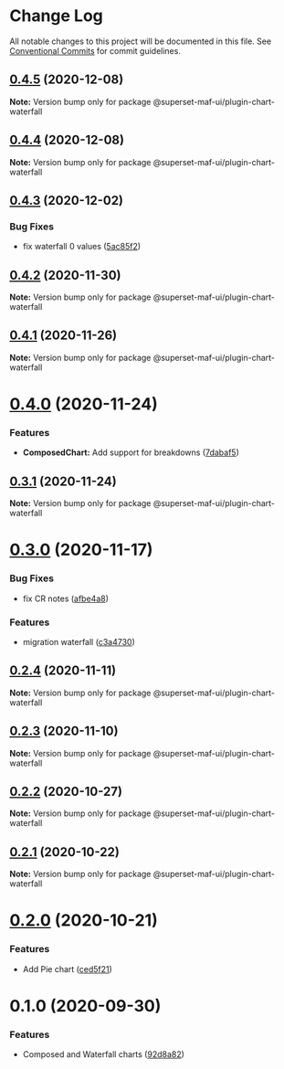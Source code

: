 # Change Log

All notable changes to this project will be documented in this file.
See [Conventional Commits](https://conventionalcommits.org) for commit guidelines.

## [0.4.5](https://gitlab.com/nielsen-media/maf/superset/superset-viz-plugins/compare/@superset-maf-ui/plugin-chart-waterfall@0.4.4...@superset-maf-ui/plugin-chart-waterfall@0.4.5) (2020-12-08)

**Note:** Version bump only for package @superset-maf-ui/plugin-chart-waterfall





## [0.4.4](https://gitlab.com/nielsen-media/maf/superset/superset-viz-plugins/compare/@superset-maf-ui/plugin-chart-waterfall@0.4.3...@superset-maf-ui/plugin-chart-waterfall@0.4.4) (2020-12-08)

**Note:** Version bump only for package @superset-maf-ui/plugin-chart-waterfall





## [0.4.3](https://gitlab.com/nielsen-media/maf/superset/superset-maf-ui/compare/@superset-maf-ui/plugin-chart-waterfall@0.4.2...@superset-maf-ui/plugin-chart-waterfall@0.4.3) (2020-12-02)


### Bug Fixes

* fix waterfall 0 values ([5ac85f2](https://gitlab.com/nielsen-media/maf/superset/superset-maf-ui/commit/5ac85f26f951a0782b1f816825542b9bc2fdffd3))





## [0.4.2](https://gitlab.com/nielsen-media/maf/superset/superset-maf-ui/compare/@superset-maf-ui/plugin-chart-waterfall@0.4.1...@superset-maf-ui/plugin-chart-waterfall@0.4.2) (2020-11-30)

**Note:** Version bump only for package @superset-maf-ui/plugin-chart-waterfall





## [0.4.1](https://gitlab.com/nielsen-media/maf/superset/superset-maf-ui/compare/@superset-maf-ui/plugin-chart-waterfall@0.4.0...@superset-maf-ui/plugin-chart-waterfall@0.4.1) (2020-11-26)

**Note:** Version bump only for package @superset-maf-ui/plugin-chart-waterfall





# [0.4.0](https://gitlab.com/nielsen-media/maf/superset/superset-maf-ui/compare/@superset-maf-ui/plugin-chart-waterfall@0.3.1...@superset-maf-ui/plugin-chart-waterfall@0.4.0) (2020-11-24)


### Features

* **ComposedChart:** Add support for breakdowns ([7dabaf5](https://gitlab.com/nielsen-media/maf/superset/superset-maf-ui/commit/7dabaf5c76a98a4a5e8fe4083f8773890f4dfe85))





## [0.3.1](https://gitlab.com/nielsen-media/maf/superset/superset-maf-ui/compare/@superset-maf-ui/plugin-chart-waterfall@0.2.4...@superset-maf-ui/plugin-chart-waterfall@0.3.1) (2020-11-24)

**Note:** Version bump only for package @superset-maf-ui/plugin-chart-waterfall





# [0.3.0](https://gitlab.com/nielsen-media/maf/superset/superset-maf-ui/compare/@superset-maf-ui/plugin-chart-waterfall@0.2.4...@superset-maf-ui/plugin-chart-waterfall@0.3.0) (2020-11-17)


### Bug Fixes

* fix CR notes ([afbe4a8](https://gitlab.com/nielsen-media/maf/superset/superset-maf-ui/commit/afbe4a8fd75dcf9ddd1bdf29801f549f68766e31))


### Features

* migration waterfall ([c3a4730](https://gitlab.com/nielsen-media/maf/superset/superset-maf-ui/commit/c3a473092f854c09895f58b3e164df9235c31f6a))





## [0.2.4](https://gitlab.com/nielsen-media/maf/superset/superset-maf-ui/compare/@superset-maf-ui/plugin-chart-waterfall@0.2.3...@superset-maf-ui/plugin-chart-waterfall@0.2.4) (2020-11-11)

**Note:** Version bump only for package @superset-maf-ui/plugin-chart-waterfall





## [0.2.3](https://gitlab.com/nielsen-media/maf/superset/superset-maf-ui/compare/@superset-maf-ui/plugin-chart-waterfall@0.2.2...@superset-maf-ui/plugin-chart-waterfall@0.2.3) (2020-11-10)

**Note:** Version bump only for package @superset-maf-ui/plugin-chart-waterfall





## [0.2.2](https://gitlab.com/nielsen-media/maf/superset/superset-maf-ui/compare/@superset-maf-ui/plugin-chart-waterfall@0.2.1...@superset-maf-ui/plugin-chart-waterfall@0.2.2) (2020-10-27)

**Note:** Version bump only for package @superset-maf-ui/plugin-chart-waterfall





## [0.2.1](https://gitlab.com/nielsen-media/maf/superset/superset-maf-ui/compare/@superset-maf-ui/plugin-chart-waterfall@0.2.0...@superset-maf-ui/plugin-chart-waterfall@0.2.1) (2020-10-22)

**Note:** Version bump only for package @superset-maf-ui/plugin-chart-waterfall





# [0.2.0](https://gitlab.com/nielsen-media/maf/superset/superset-maf-ui/compare/@superset-maf-ui/plugin-chart-waterfall@0.1.0...@superset-maf-ui/plugin-chart-waterfall@0.2.0) (2020-10-21)


### Features

* Add Pie chart ([ced5f21](https://gitlab.com/nielsen-media/maf/superset/superset-maf-ui/commit/ced5f2185ddfec2003d0b88b42c075beea0f0cb2))





# 0.1.0 (2020-09-30)


### Features

* Composed and Waterfall charts ([92d8a82](https://gitlab.com/nielsen-media/maf/superset/superset-maf-ui/commit/92d8a82da539d794f9b8c367a16f95249b912a50))
